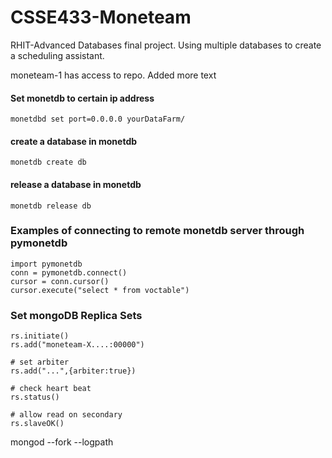 # CSSE433-Moneteam
RHIT-Advanced Databases final project. Using multiple databases to create a scheduling assistant. 


moneteam-1 has access to repo. Added more text

#### Set monetdb to certain ip address
`monetdbd set port=0.0.0.0 yourDataFarm/ `

#### create a database in monetdb
`monetdb create db`

#### release a database in monetdb 
`monetdb release db`
### Examples of connecting to remote monetdb server through pymonetdb
```
import pymonetdb
conn = pymonetdb.connect()
cursor = conn.cursor()
cursor.execute("select * from voctable")
```

### Set mongoDB Replica Sets
```
rs.initiate()
rs.add("moneteam-X....:00000")

# set arbiter
rs.add("...",{arbiter:true})

# check heart beat
rs.status()

# allow read on secondary
rs.slaveOK()
```
mongod --fork --logpath
